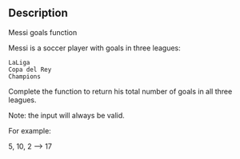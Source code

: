 ## Description

Messi goals function

Messi is a soccer player with goals in three leagues:

    LaLiga
    Copa del Rey
    Champions

Complete the function to return his total number of goals in all three leagues.

Note: the input will always be valid.

For example:

5, 10, 2 --> 17
